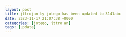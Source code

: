 ```yaml
---
layout: post
title: jttrojan by jotego has been updated to 3141abc
date: 2023-11-17 21:07:38 +0000
categories: [jotego, jttrojan]
tags: [update]
---
```


